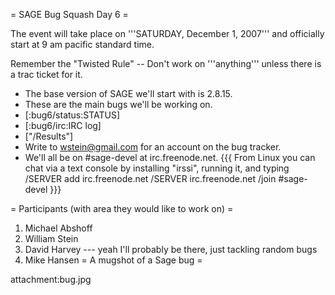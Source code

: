 = SAGE Bug Squash Day 6 =



The event will take place on '''SATURDAY, December 1, 2007''' and officially start at 9 am pacific standard time.

Remember the "Twisted Rule" -- Don't work on '''anything''' unless there is a trac ticket for it.

 * The base version of SAGE we'll start with is 2.8.15.  
 * These are the main bugs we'll be working on.
 * [:bug6/status:STATUS]
 * [:bug6/irc:IRC log]
 * ["/Results"]
 * Write to wstein@gmail.com for an account on the bug tracker.
 * We'll all be on #sage-devel at irc.freenode.net.
{{{
From Linux you can chat via a text console by installing "irssi", running it, and typing
  /SERVER add irc.freenode.net
  /SERVER irc.freenode.net
  /join #sage-devel
}}}

= Participants (with area they would like to work on) =
 1. Michael Abshoff 
 1. William Stein
 1. David Harvey --- yeah I'll probably be there, just tackling random bugs
 1. Mike Hansen
= A mugshot of a Sage bug =

attachment:bug.jpg
